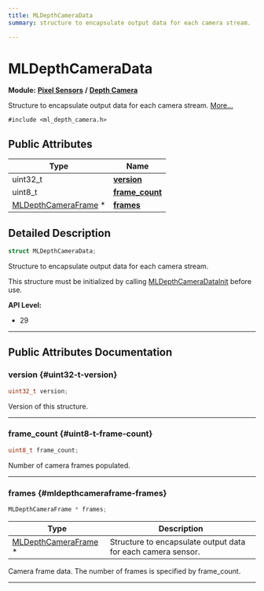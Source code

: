 ```yaml
---
title: MLDepthCameraData
summary: structure to encapsulate output data for each camera stream. 

---
```


# MLDepthCameraData

**Module:** **[Pixel Sensors](/api-ref/api/Modules/group___pixel_sensors/group___pixel_sensors.md)** **/** **[Depth Camera](/api-ref/api/Modules/group___pixel_sensors/group___d_cam/group___d_cam.md)**



Structure to encapsulate output data for each camera stream.  [More...](#detailed-description)


`#include <ml_depth_camera.h>`

## Public Attributes

| Type           | Name           |
| -------------- | -------------- |
| uint32_t | **[version](/api-ref/api/Modules/group___pixel_sensors/group___d_cam/struct_m_l_depth_camera_data.md#uint32-t-version)**  |
| uint8_t | **[frame_count](/api-ref/api/Modules/group___pixel_sensors/group___d_cam/struct_m_l_depth_camera_data.md#uint8-t-frame-count)**  |
| [MLDepthCameraFrame](/api-ref/api/Modules/group___pixel_sensors/group___d_cam/struct_m_l_depth_camera_frame.md) * | **[frames](/api-ref/api/Modules/group___pixel_sensors/group___d_cam/struct_m_l_depth_camera_data.md#mldepthcameraframe-frames)**  |

## Detailed Description

```cpp
struct MLDepthCameraData;
```

Structure to encapsulate output data for each camera stream. 

This structure must be initialized by calling [MLDepthCameraDataInit](/api-ref/api/Modules/group___pixel_sensors/group___d_cam/group___d_cam.md#void-mldepthcameradatainit) before use.




**API Level:**
  * 29




-----------
## Public Attributes Documentation

### version {#uint32-t-version}

```cpp
uint32_t version;
```


Version of this structure. 





-----------

### frame_count {#uint8-t-frame-count}

```cpp
uint8_t frame_count;
```


Number of camera frames populated. 





-----------

### frames {#mldepthcameraframe-frames}

```cpp
MLDepthCameraFrame * frames;
```



| Type | Description |
|--|--|
| [MLDepthCameraFrame](/api-ref/api/Modules/group___pixel_sensors/group___d_cam/struct_m_l_depth_camera_frame.md) * | Structure to encapsulate output data for each camera sensor.  |


Camera frame data. The number of frames is specified by frame_count. 





-----------

